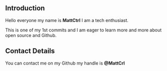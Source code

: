 ## Introduction
Hello everyone my name is **MattCtrl** I am a tech enthusiast.

This is one of my 1st commits and I am eager to learn more and more about open source and Github.

## Contact Details
You can contact me on my Github my  handle is **@MattCrl**

